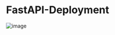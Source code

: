 # FastAPI-Deployment

![image](https://user-images.githubusercontent.com/75041273/123516300-feacdc00-d6b8-11eb-8636-faf97fbfed8c.png)
